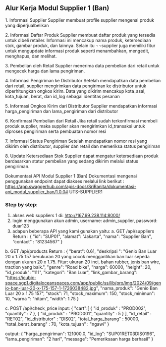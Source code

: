 ## Alur Kerja Modul Supplier 1 (Ban)

1.⁠ ⁠Informasi Supplier
Supplier membuat profile supplier mengenai produk yang diperjualbelikan

2.⁠ ⁠Informasi Daftar Produk
Supplier membuat daftar produk yang tersedia untuk dibeli retailer. Informasi ini mencakup nama produk,  ketersediaan stok, gambar produk, dan lainnya. Selain itu ¬¬supplier juga memiliki fitur untuk mengupdate informasi produk seperti menambahkan, mengedit, menghapus, dan melihat.

3.⁠ ⁠Pembelian oleh Retail 
Supplier menerima data pembelian dari retail untuk mengecek harga dan lama pengiriman. 

4.⁠ ⁠Informasi Pengiriman ke Distributor
Setelah mendapatkan data pembelian dari retail, supplier mengirimkan data pengiriman ke distributor untuk diperhitungkan ongkos kirim.  Data yang dikirim mencakup kota_asal, kota_tujuan, berat, dan id_log sebagai identitas pesanan

5.⁠ ⁠Informasi Ongkos Kirim dari Distributor
Supplier mendapatkan informasi harga_pengiriman dan lama_pengiriman dari distributor

6.⁠ ⁠Konfirmasi Pembelian dari Retail
Jika retail sudah terkonfirmasi membeli produk supplier, maka supplier akan mengirimkan id_transaksi untuk diproses pengiriman serta pembuatan nomor resi

7.⁠ ⁠Informasi Status Pengiriman
Setelah mendapatkan nomor resi yang dikirim oleh distributor, supplier dan retail dan memeriksa status pengiriman 

8.⁠ ⁠Update Ketersediaan Stok
Supplier dapat mengatur ketersediaan produk berdasarkan statur pembelian yang sedang dikirim melalui status pengiriman.

Dokumentasi API Modul Supplier 1 (Ban)
Dokumentasi mengenai penggunakan endpoint dapat diakses melalui link berikut : 
https://app.swaggerhub.com/apis-docs/SriRanita/dokumentasi-api_modul_supplier_ban/1.0.0﻿# UTS-SUPPLIER1

### Step by step: <br>
1. akses web suppliers 1 di: http://167.99.238.114:8000/
2. login menggunakan akun admin, username: admin_supplier, password: duar123
3. adapun beberapa API yang kami gunakan yaitu:
a. GET /api/suppliers
Return : 
{
    "id": "SUP01",
    "alamat": "Jakarta",
    "nama": "Supplier Ban",
     “contact” : “81234567”
}

b. GET /api/products
Return : 
{
        "berat": 0.61,
        "deskripsi ": "Genio Ban Luar 20 x 1.75 157 berukuran 20 yang cocok menggantikan ban luar sepeda dengan ukuran 20 x 1.75. Fitur: ukuran 20 inci, bahan rubber, jenis ban wire, traction yang baik.",
        "genre": "Road bike",
        "harga": 60000,
        "height": 20,
        "id_produk": "111",
        "kategori": "Ban Luar",
        "link_gambar_barang": "https://icubic-space.sgp1.digitaloceanspaces.com/app/public/ss/lib/pro/img/2024/09/genio-ban-luar-20-x-175-157-1-1726038482.jpg",
        "nama_produk": "Genio Ban Luar 20 x 1.75 157",
        "stock": 71,
        "stock_maximum": 150,
        "stock_minimun": 10,
        "warna ": "hitam",
        "width": 1.75
    }

c. POST /api/check_price
input: 
{
    "cart":[
        {
            "id_produk" : "PROD002",
            "quantity" : 7
        },
        {
            "id_produk" : "PROD001",
            "quantity" : 5
        }
    ],
    "id_retail" : "RET02",
    "id_distributor" : "DIS02",
    "total_harga_barang" : 50000,
    "total_berat_barang" : 70,
    "kota_tujuan" : "ngawi"
}

output:
{
    "harga_pengiriman": 121000.0,
    "id_log": "SUP01RET03DIS0196",
    "lama_pengiriman": "2 hari",
    "message": "Pemeriksaan harga berhasil"
}

